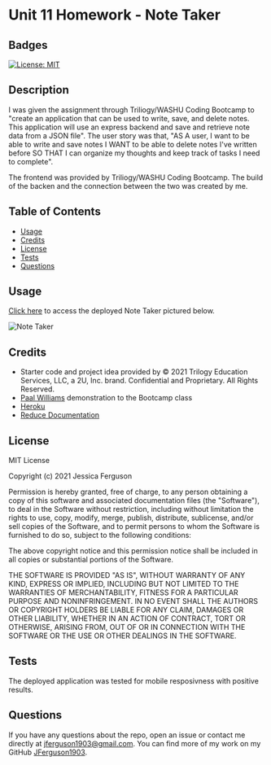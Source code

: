 # Unit 11 Homework - Note Taker

## Badges

[![License: MIT](https://img.shields.io/badge/License-MIT-yellow.svg)](https://opensource.org/licenses/MIT)

## Description

I was given the assignment through Triliogy/WASHU Coding Bootcamp to "create an application that can be used to write, save, and delete notes. This application will use an express backend and save and retrieve note data from a JSON file". The user story was that, "AS A user, I want to be able to write and save notes I WANT to be able to delete notes I've written before SO THAT I can organize my thoughts and keep track of tasks I need to complete".

The frontend was provided by Triliogy/WASHU Coding Bootcamp. The build of the backen and the connection between the two was created by me.

## Table of Contents

  * [Usage](#usage)
  * [Credits](#credits)
  * [License](#license)
  * [Tests](#tests)
  * [Questions](#questions)

## Usage

[Click here](https://quiet-lake-96011.herokuapp.com/) to access the deployed Note Taker pictured below.

![Note Taker]()

## Credits

* Starter code and project idea provided by © 2021 Trilogy Education Services, LLC, a 2U, Inc. brand. Confidential and Proprietary. All Rights Reserved.
* [Paal Williams](https://github.com/paalwilliams) demonstration to the Bootcamp class
* [Heroku](https://www.heroku.com/)
* [Reduce Documentation](https://developer.mozilla.org/en-US/docs/Web/JavaScript/Reference/Global_Objects/Array/reduce)

## License

MIT License

Copyright (c) 2021 Jessica Ferguson

Permission is hereby granted, free of charge, to any person obtaining a copy
of this software and associated documentation files (the "Software"), to deal
in the Software without restriction, including without limitation the rights
to use, copy, modify, merge, publish, distribute, sublicense, and/or sell
copies of the Software, and to permit persons to whom the Software is
furnished to do so, subject to the following conditions:

The above copyright notice and this permission notice shall be included in all
copies or substantial portions of the Software.

THE SOFTWARE IS PROVIDED "AS IS", WITHOUT WARRANTY OF ANY KIND, EXPRESS OR
IMPLIED, INCLUDING BUT NOT LIMITED TO THE WARRANTIES OF MERCHANTABILITY,
FITNESS FOR A PARTICULAR PURPOSE AND NONINFRINGEMENT. IN NO EVENT SHALL THE
AUTHORS OR COPYRIGHT HOLDERS BE LIABLE FOR ANY CLAIM, DAMAGES OR OTHER
LIABILITY, WHETHER IN AN ACTION OF CONTRACT, TORT OR OTHERWISE, ARISING FROM,
OUT OF OR IN CONNECTION WITH THE SOFTWARE OR THE USE OR OTHER DEALINGS IN THE
SOFTWARE.

## Tests

The deployed application was tested for mobile resposivness with positive results.

## Questions

If you have any questions about the repo, open an issue or contact me directly at jferguson1903@gmail.com. You can find more of my work on my GitHub [JFerguson1903](https://github.com/JFerguson1903).
